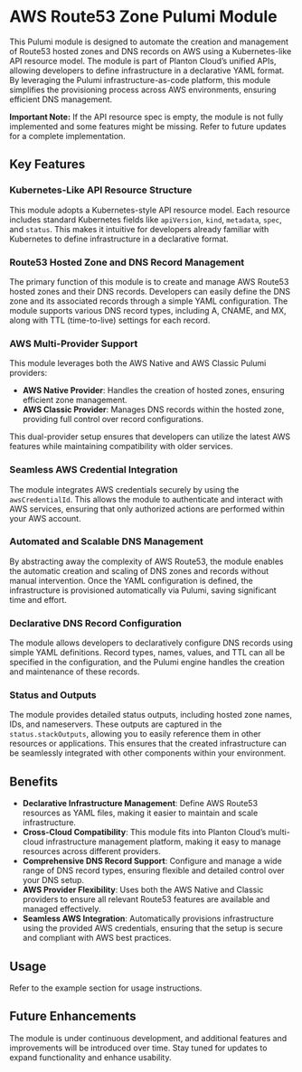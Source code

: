 # AWS Route53 Zone Pulumi Module

This Pulumi module is designed to automate the creation and management of Route53 hosted zones and DNS records on AWS using a Kubernetes-like API resource model. The module is part of Planton Cloud’s unified APIs, allowing developers to define infrastructure in a declarative YAML format. By leveraging the Pulumi infrastructure-as-code platform, this module simplifies the provisioning process across AWS environments, ensuring efficient DNS management.

**Important Note:** If the API resource spec is empty, the module is not fully implemented and some features might be missing. Refer to future updates for a complete implementation.

## Key Features

### Kubernetes-Like API Resource Structure
This module adopts a Kubernetes-style API resource model. Each resource includes standard Kubernetes fields like `apiVersion`, `kind`, `metadata`, `spec`, and `status`. This makes it intuitive for developers already familiar with Kubernetes to define infrastructure in a declarative format. 

### Route53 Hosted Zone and DNS Record Management
The primary function of this module is to create and manage AWS Route53 hosted zones and their DNS records. Developers can easily define the DNS zone and its associated records through a simple YAML configuration. The module supports various DNS record types, including A, CNAME, and MX, along with TTL (time-to-live) settings for each record.

### AWS Multi-Provider Support
This module leverages both the AWS Native and AWS Classic Pulumi providers:
- **AWS Native Provider**: Handles the creation of hosted zones, ensuring efficient zone management.
- **AWS Classic Provider**: Manages DNS records within the hosted zone, providing full control over record configurations.

This dual-provider setup ensures that developers can utilize the latest AWS features while maintaining compatibility with older services.

### Seamless AWS Credential Integration
The module integrates AWS credentials securely by using the `awsCredentialId`. This allows the module to authenticate and interact with AWS services, ensuring that only authorized actions are performed within your AWS account.

### Automated and Scalable DNS Management
By abstracting away the complexity of AWS Route53, the module enables the automatic creation and scaling of DNS zones and records without manual intervention. Once the YAML configuration is defined, the infrastructure is provisioned automatically via Pulumi, saving significant time and effort.

### Declarative DNS Record Configuration
The module allows developers to declaratively configure DNS records using simple YAML definitions. Record types, names, values, and TTL can all be specified in the configuration, and the Pulumi engine handles the creation and maintenance of these records.

### Status and Outputs
The module provides detailed status outputs, including hosted zone names, IDs, and nameservers. These outputs are captured in the `status.stackOutputs`, allowing you to easily reference them in other resources or applications. This ensures that the created infrastructure can be seamlessly integrated with other components within your environment.

## Benefits

- **Declarative Infrastructure Management**: Define AWS Route53 resources as YAML files, making it easier to maintain and scale infrastructure.
- **Cross-Cloud Compatibility**: This module fits into Planton Cloud’s multi-cloud infrastructure management platform, making it easy to manage resources across different providers.
- **Comprehensive DNS Record Support**: Configure and manage a wide range of DNS record types, ensuring flexible and detailed control over your DNS setup.
- **AWS Provider Flexibility**: Uses both the AWS Native and Classic providers to ensure all relevant Route53 features are available and managed effectively.
- **Seamless AWS Integration**: Automatically provisions infrastructure using the provided AWS credentials, ensuring that the setup is secure and compliant with AWS best practices.

## Usage

Refer to the example section for usage instructions.

## Future Enhancements

The module is under continuous development, and additional features and improvements will be introduced over time. Stay tuned for updates to expand functionality and enhance usability.
